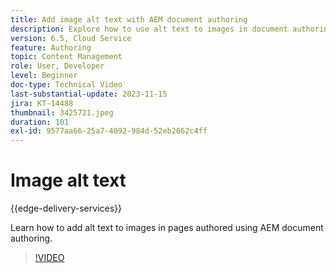 ```yaml
---
title: Add image alt text with AEM document authoring
description: Explore how to use alt text to images in document authoring.
version: 6.5, Cloud Service
feature: Authoring
topic: Content Management
role: User, Developer
level: Beginner
doc-type: Technical Video
last-substantial-update: 2023-11-15
jira: KT-14488
thumbnail: 3425721.jpeg
duration: 101
exl-id: 9577aa66-25a7-4092-984d-52eb2662c4ff
---
```

# Image alt text

{{edge-delivery-services}}

Learn how to add alt text to images in pages authored using AEM document authoring.

>[!VIDEO](https://video.tv.adobe.com/v/3425721/?learn=on)
